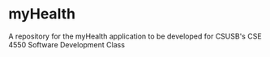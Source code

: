 # myHealth
A repository for the myHealth application to be developed for CSUSB's CSE 4550 Software Development Class
